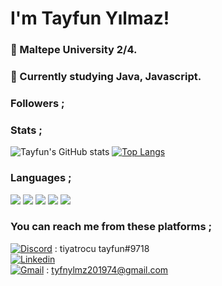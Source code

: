 # I'm Tayfun Yılmaz!

### :construction_worker: Maltepe University 2/4.
### :orange_book: Currently studying Java, Javascript.

### Followers ;


### Stats ;
![Tayfun's GitHub stats](https://github-readme-stats.vercel.app/api?username=ttayfunylmz&show_icons=true&theme=synthwave)
[![Top Langs](https://github-readme-stats.vercel.app/api/top-langs/?username=ttayfunylmz&layout=compact)](https://github.com/ttayfunylmz/github-readme-stats)

### Languages ;
[![](https://img.shields.io/badge/HTML5-E34F26?style=for-the-badge&logo=html5&logoColor=white)]()
[![](https://img.shields.io/badge/CSS3-1572B6?style=for-the-badge&logo=css3&logoColor=white)]()
[![](https://img.shields.io/badge/JavaScript-F7DF1E?style=for-the-badge&logo=javascript&logoColor=black)]()
[![](https://img.shields.io/badge/Java-ED8B00?style=for-the-badge&logo=java&logoColor=white)]()
[![](https://img.shields.io/badge/C-00599C?style=for-the-badge&logo=c&logoColor=white)]()
### You can reach me from these platforms ;
[![Discord](https://img.shields.io/badge/Discord-7289DA?style=for-the-badge&logo=discord&logoColor=white)]() : tiyatrocu tayfun#9718
<br>
[![Linkedin](https://img.shields.io/badge/LinkedIn-0077B5?style=for-the-badge&logo=linkedin&logoColor=white)](https://www.linkedin.com/in/ttayfunylmz/)
<br>
[![Gmail](https://img.shields.io/badge/Gmail-D14836?style=for-the-badge&logo=gmail&logoColor=white)]() : tyfnylmz201974@gmail.com
